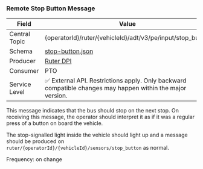 ### Remote Stop Button Message
| Field         | Value                                                                                                     |
|---------------|-----------------------------------------------------------------------------------------------------------|
| Central Topic | {operatorId}/ruter/{vehicleId}/adt/v3/pe/input/stop_button                                                |
| Schema        | [ stop-button.json ](json-schemas/stop-button.json)                                                       |
| Producer      | [Ruter DPI](https://github.com/orgs/RuterNo/teams/dpi-team)                                               |
| Consumer      | PTO                                                                                                       |
| Service Level | ✅ External API. Restrictions apply. Only backward compatible changes may happen within the major version. | 

This message indicates that the bus should stop on the next stop. On receiving this message, the operator should interpret 
it as if it was a regular press of a button on board the vehicle.

The stop-signalled light inside the vehicle should light up and a message should be produced on 
`ruter/{operatorId}/{vehicleId}/sensors/stop_button` as normal.

Frequency: on change
